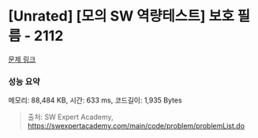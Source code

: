 # [Unrated] [모의 SW 역량테스트] 보호 필름 - 2112 

[문제 링크](https://swexpertacademy.com/main/code/problem/problemDetail.do?contestProbId=AV5V1SYKAaUDFAWu) 

### 성능 요약

메모리: 88,484 KB, 시간: 633 ms, 코드길이: 1,935 Bytes



> 출처: SW Expert Academy, https://swexpertacademy.com/main/code/problem/problemList.do